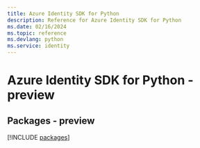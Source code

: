 ```yaml
---
title: Azure Identity SDK for Python
description: Reference for Azure Identity SDK for Python
ms.date: 02/16/2024
ms.topic: reference
ms.devlang: python
ms.service: identity
---
```

# Azure Identity SDK for Python - preview
## Packages - preview
[!INCLUDE [packages](identity-index.md)]